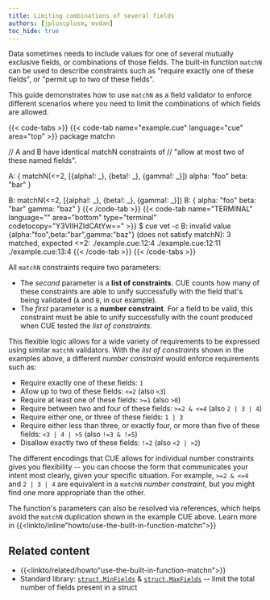 ```yaml
---
title: Limiting combinations of several fields
authors: [jpluscplusm, mvdan]
toc_hide: true
---
```


Data sometimes needs to include values for one of several mutually exclusive
fields, or combinations of those fields.
The built-in function `matchN` can be used to describe constraints such as
"require exactly one of these fields", or "permit up to two of these fields".

This guide demonstrates how to use `matchN` as a field validator to enforce
different scenarios where you need to limit the combinations of which fields
are allowed.

<!--more-->

{{< code-tabs >}}
{{< code-tab name="example.cue" language="cue" area="top" >}}
package matchn

// A and B have identical matchN constraints of
// "allow at most two of these named fields".

A: {
	matchN(<=2, [{alpha!: _}, {beta!: _}, {gamma!: _}])
	alpha: "foo"
	beta:  "bar"
}

B: matchN(<=2, [{alpha!: _}, {beta!: _}, {gamma!: _}])
B: {
	alpha: "foo"
	beta:  "bar"
	gamma: "baz"
}
{{< /code-tab >}}
{{< code-tab name="TERMINAL" language="" area="bottom" type="terminal" codetocopy="Y3VlIHZldCAtYw==" >}}
$ cue vet -c
B: invalid value {alpha:"foo",beta:"bar",gamma:"baz"} (does not satisfy matchN): 3 matched, expected <=2:
    ./example.cue:12:4
    ./example.cue:12:11
    ./example.cue:13:4
{{< /code-tab >}}
{{< /code-tabs >}}

All `matchN` constraints require two parameters:

- The *second* parameter is a **list of constraints**. CUE counts how many of
  these constraints are able to unify successfully with the field that's being
  validated (`A` and `B`, in our example).
- The *first* parameter is a **number constraint**. For a field to be valid,
  this constraint must be able to unify successfully with the count produced
  when CUE tested the *list of constraints*.

This flexible logic allows for a wide variety of requirements to be expressed
using similar `matchN` validators. With the *list of constraints* shown in the
examples above, a different *number constraint* would enforce requirements such
as:

- Require exactly one of these fields:
  `1`
- Allow up to two of these fields:
  `<=2` (also `<3`)
- Require at least one of these fields:
  `>=1` (also `>0`)
- Require between two and four of these fields:
  `>=2 & <=4` (also `2 | 3 | 4`)
- Require either one,
  or three of these fields:
  `1 | 3`
- Require either less than three,
  or exactly four,
  or more than five of these fields:
  `<3 | 4 | >5` (also `!=3 & !=5`)
- Disallow exactly two of these fields:
  `!=2` (also `<2 | >2`)

The different encodings that CUE allows for individual number constraints gives
you flexibility -- you can choose the form that communicates your intent most
clearly, given your specific situation. For example, `>=2 & <=4` and `2 | 3 |
4` are equivalent in a `matchN` *number constraint*, but you might find one
more appropriate than the other.

The function's parameters can also be resolved via references, which helps
avoid the `matchN` duplication shown in the example CUE above. Learn more in
{{<linkto/inline"howto/use-the-built-in-function-matchn">}}

## Related content

- {{<linkto/related/howto"use-the-built-in-function-matchn">}}
- Standard library:
  [`struct.MinFields`](/go/pkg/struct#MinFields) &
  [`struct.MaxFields`](/go/pkg/struct#MaxFields)
  -- limit the total number of fields present in a struct
